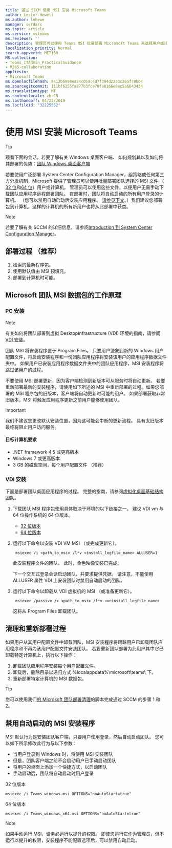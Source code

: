 ```yaml
---
title: 通过 SCCM 使用 MSI 安装 Microsoft Teams
author: Lester-Hewett
ms.author: lehewe
manager: serdars
ms.topic: article
ms.service: msteams
ms.reviewer: ''
description: 管理员可以使用 Teams MSI 批量部署 Microsoft Teams 来选择用户或计算机。
localization_priority: Normal
search.appverid: MET150
MS.collection:
- Teams_ITAdmin_PracticalGuidance
- M365-collaboration
appliesto:
- Microsoft Teams
ms.openlocfilehash: 8412b6998e824c05ac4d7f394d2283c265f78b04
ms.sourcegitcommit: 111bf6255fa877b3fce70fa8166e8ec5a6643434
ms.translationtype: MT
ms.contentlocale: zh-CN
ms.lasthandoff: 04/23/2019
ms.locfileid: "32225552"
---
```

<a name="install-microsoft-teams-using-msi"></a>使用 MSI 安装 Microsoft Teams
=================================

> [!Tip]
> 观看下面的会话，若要了解有关 Windows 桌面客户端、 如何规划其以及如何将其部署的优势：[团队 Windows 桌面客户端](https://aka.ms/teams-clients)

若要使用广泛部署 System Center Configuration Manager，组策略或任何第三方分发机制，Microsoft 提供了管理员可以使用批量部署团队选择的 MSI 文件 （ [32 位](https://aka.ms/teams32bitmsi)和[64 位](https://aka.ms/teams64bitmsi)）用户或计算机。 管理员可以使用这些文件，以便用户无需手动下载团队应用程序远程部署团队。 在部署时，团队将自动启动的所有用户登录的计算机。 （您可以禁用自动启动后安装应用程序。 [请参见下文](#disable-auto-launch-for-the-msi-installer)。）我们建议您部署包到计算机，这样的计算机的所有新用户也将从此部署中获益。 
 
> [!Note] 
> 若要了解有关 SCCM 的详细信息，请参阅[Introduction 到 System Center Configuration Manager](https://docs.microsoft.com/sccm/core/understand/introduction)。

## <a name="deployment-procedure-recommended"></a>部署过程 （推荐）
1. 检索的最新程序包。
2. 使用默认值由 MSI 预填充。
3. 部署到计算机时可能。

## <a name="how-the-microsoft-teams-msi-package-works"></a>Microsoft 团队 MSI 数据包的工作原理

### <a name="pc-installation"></a>PC 安装

> [!Note] 
> 有关如何将团队部署到虚拟 DesktopInfrastructure (VDI) 环境的指南，请参阅[VDI 安装](#vdi-installation)。

团队 MSI 将安装程序置于 Program Files。 只要用户迹象到新的 Windows 用户配置文件，将启动安装程序和一份团队应用程序将安装该用户的应用程序数据文件夹中。 如果用户已安装应用程序数据文件夹中的团队应用程序，MSI 安装程序将跳过该用户的过程。

不要使用 MSI 部署更新，因为客户端检测到新版本可从服务时将自动更新。 若要重新部署最新的安装程序，请使用如下所述的 MSI 中重新部署的过程。如果您部署的 MSI 程序包的旧版本，客户端将自动更新时可能的用户。 如果部署获取非常旧版本，MSI 将触发应用程序更新之前用户能够使用团队。 

> [!Important] 
> 我们不建议您更改默认安装位置，因为这可能会中断的更新流程。 具有太旧版本最终将阻止用户访问服务。 

#### <a name="target-computer-requirements"></a>目标计算机要求

- .NET framework 4.5 或更高版本
- Windows 7 或更高版本
- 3 GB 的磁盘空间，每个用户配置文件 （推荐）

### <a name="vdi-installation"></a>VDI 安装

下面是部署团队桌面应用程序的过程。 完整的指南，请参阅[虚拟化桌面基础结构团队](teams-for-vdi.md)。

1. 下载团队 MSI 程序包使用具体取决于环境的以下链接之一。 建议 VDI vm 与 64 位操作系统的 64 位版本。

    - [32 位版本](https://teams.microsoft.com/downloads/desktopurl?env=production&plat=windows&download=true&managedInstaller=true)
    - [64 位版本](https://teams.microsoft.com/downloads/desktopurl?env=production&plat=windows&download=true&managedInstaller=true&arch=x64)

2. 运行以下命令以安装 VDI VM MSI （或完成更新它）。

        msiexec /i <path_to_msi> /l*v <install_logfile_name> ALLUSER=1

    此安装程序文件的团队。 此时，金色映像安装已完成。

    下一个交互式登录会话启动团队，并要求提供凭据。 请注意，不能使用 ALLUSER 属性 VDI 上安装团队时禁用自动启动的团队。

3. 运行以下命令以卸载从 VDI 虚拟机的 MSI （或准备更新它）。

        msiexec /passive /x <path_to_msi> /l*v <uninstall_logfile_name>

    这将从 Program Files 卸载团队。

## <a name="clean-up-and-redeployment-procedure"></a>清理和重新部署过程

如果用户从其用户配置文件中卸载团队，MSI 安装程序将跟踪用户已卸载团队应用程序和不再为该用户配置文件安装团队。 若要重新团队部署为此用户其中它已卸载特定计算机上，执行以下操作：

1. 卸载团队应用程序安装每个用户配置文件。 
2. 卸载后，删除目录以递归方式 %localappdata%\microsoft\teams\ 下。
3. 重新部署特定计算机的 MSI 数据包。

> [!TIP] 
> 您可以使用我们[的 Microsoft 团队部署清理](scripts/Powershell-script-teams-deployment-clean-up.md)的脚本完成通过 SCCM 的步骤 1 和 2。

## <a name="disable-auto-launch-for-the-msi-installer"></a>禁用自动启动的 MSI 安装程序

MSI 默认行为是安装团队客户端，只要用户使用登录，然后自动启动团队。 您可以如下所示修改此行为与以下参数：

- 当用户登录到 Windows 时，将使用 MSI 安装团队
- 但是，团队客户端之前不会启动用户已手动启动团队
- 将用户的桌面上添加一个快捷方式，以启动团队
- 手动启动后，团队将自动启动时用户登录

32 位版本
```
msiexec /i Teams_windows.msi OPTIONS="noAutoStart=true"
```
64 位版本
```
msiexec /i Teams_windows_x64.msi OPTIONS="noAutoStart=true"
```

> [!Note]
>  如果手动运行 MSI，请务必运行以提升的权限。 即使您运行它作为管理员，但不运行以提升的权限，安装程序不能配置选项后，可以禁用自动启动。
